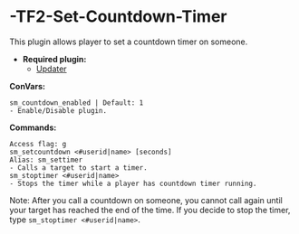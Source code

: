 # -TF2-Set-Countdown-Timer
This plugin allows player to set a countdown timer on someone.

* **Required plugin:**
  * [Updater](https://forums.alliedmods.net/showthread.php?t=169095)


**ConVars:**
```
sm_countdown_enabled | Default: 1
- Enable/Disable plugin.
```

**Commands:**
```
Access flag: g
sm_setcountdown <#userid|name> [seconds]
Alias: sm_settimer
- Calls a target to start a timer.
sm_stoptimer <#userid|name>
- Stops the timer while a player has countdown timer running.
```
Note: After you call a countdown on someone, you cannot call again until your target has reached the end of the time. If you decide to stop the timer, type `sm_stoptimer <#userid|name>`.
